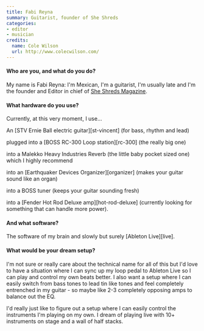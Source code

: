 ```yaml
---
title: Fabi Reyna
summary: Guitarist, founder of She Shreds
categories:
- editor
- musician
credits:
  name: Cole Wilson
  url: http://www.colecwilson.com/
---
```


#### Who are you, and what do you do?

My name is Fabi Reyna: I'm Mexican, I'm a guitarist, I'm usually late and I'm the founder and Editor in chief of [She Shreds Magazine](http://www.sheshredsmag.com/ "A magazine dedicated to female guitarists."). 

#### What hardware do you use?

Currently, at this very moment, I use...

An [STV Ernie Ball electric guitar][st-vincent] (for bass, rhythm and lead)

plugged into a [BOSS RC-300 Loop station][rc-300] (the really big one)

into a Malekko Heavy Industries Reverb (the little baby pocket sized one) which I highly recommend

into an [Earthquaker Devices Organizer][organizer] (makes your guitar sound like an organ) 

into a BOSS tuner (keeps your guitar sounding fresh) 

into a [Fender Hot Rod Deluxe amp][hot-rod-deluxe] (currently looking for something that can handle more power). 

#### And what software?

The software of my brain and slowly but surely [Ableton Live][live].

#### What would be your dream setup?

I'm not sure or really care about the technical name for all of this but I'd love to have a situation where I can sync up my loop pedal to Ableton Live so I can play and control my own beats better. I also want a setup where I can easily switch from bass tones to lead tin like tones and feel completely entrenched in my guitar - so maybe like 2-3 completely opposing amps to balance out the EQ.

I'd really just like to figure out a setup where I can easily control the instruments I'm playing on my own. I dream of playing live with 10+ instruments on stage and a wall of half stacks.